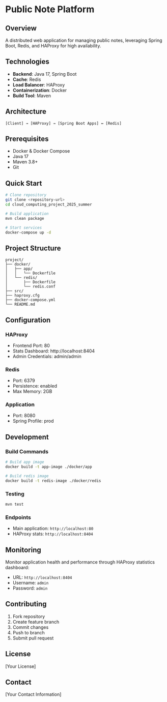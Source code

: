# Public Note Platform

## Overview
A distributed web application for managing public notes, leveraging Spring Boot, Redis, and HAProxy for high availability.

## Technologies
- **Backend**: Java 17, Spring Boot
- **Cache**: Redis
- **Load Balancer**: HAProxy
- **Containerization**: Docker
- **Build Tool**: Maven

## Architecture
```
[Client] → [HAProxy] → [Spring Boot Apps] ↔ [Redis]
```

## Prerequisites
- Docker & Docker Compose
- Java 17
- Maven 3.8+
- Git

## Quick Start
```bash
# Clone repository
git clone <repository-url>
cd cloud_computing_project_2025_summer

# Build application
mvn clean package

# Start services
docker-compose up -d
```

## Project Structure
```
project/
├── docker/
│   ├── app/
│   │   └── Dockerfile
│   └── redis/
│       ├── Dockerfile
│       └── redis.conf
├── src/
├── haproxy.cfg
├── docker-compose.yml
└── README.md
```

## Configuration

### HAProxy
- Frontend Port: 80
- Stats Dashboard: http://localhost:8404
- Admin Credentials: admin/admin

### Redis
- Port: 6379
- Persistence: enabled
- Max Memory: 2GB

### Application
- Port: 8080
- Spring Profile: prod

## Development

### Build Commands
```bash
# Build app image
docker build -t app-image ./docker/app

# Build redis image
docker build -t redis-image ./docker/redis
```

### Testing
```bash
mvn test
```

### Endpoints
- Main application: `http://localhost:80`
- HAProxy stats: `http://localhost:8404`

## Monitoring
Monitor application health and performance through HAProxy statistics dashboard:
- URL: `http://localhost:8404`
- Username: `admin`
- Password: `admin`

## Contributing
1. Fork repository
2. Create feature branch
3. Commit changes
4. Push to branch
5. Submit pull request

## License
[Your License]

## Contact
[Your Contact Information]
